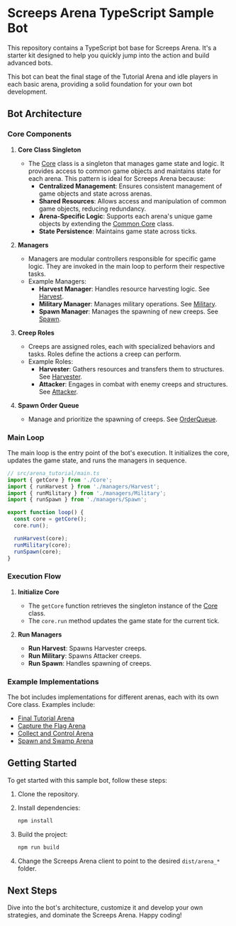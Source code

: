 # Screeps Arena TypeScript Sample Bot

This repository contains a TypeScript bot base for Screeps Arena. It's a starter kit designed to help you quickly jump into the action and build advanced bots.

This bot can beat the final stage of the Tutorial Arena and idle players in each basic arena, providing a solid foundation for your own bot development.

## Bot Architecture

### Core Components

1. **Core Class Singleton**

   - The [Core](src/arena_tutorial/Core.ts) class is a singleton that manages game state and logic. It provides access to common game objects and maintains state for each arena. This pattern is ideal for Screeps Arena because:
     - **Centralized Management**: Ensures consistent management of game objects and state across arenas.
     - **Shared Resources**: Allows access and manipulation of common game objects, reducing redundancy.
     - **Arena-Specific Logic**: Supports each arena's unique game objects by extending the [Common Core](src/common/Core.ts) class.
     - **State Persistence**: Maintains game state across ticks.

2. **Managers**

   - Managers are modular controllers responsible for specific game logic. They are invoked in the main loop to perform their respective tasks.
   - Example Managers:
     - **Harvest Manager**: Handles resource harvesting logic. See [Harvest](src/arena_tutorial/managers/Harvest.ts).
     - **Military Manager**: Manages military operations. See [Military](src/arena_tutorial/managers/Military.ts).
     - **Spawn Manager**: Manages the spawning of new creeps. See [Spawn](src/arena_tutorial/managers/Spawn.ts).

3. **Creep Roles**

   - Creeps are assigned roles, each with specialized behaviors and tasks. Roles define the actions a creep can perform.
   - Example Roles:
     - **Harvester**: Gathers resources and transfers them to structures. See [Harvester](src/arena_tutorial/roles/Harvester.ts).
     - **Attacker**: Engages in combat with enemy creeps and structures. See [Attacker](src/arena_tutorial/roles/Attacker.ts).

4. **Spawn Order Queue**
   - Manage and prioritize the spawning of creeps. See [OrderQueue](src/common/classes/OrderQueue.ts).

### Main Loop

The main loop is the entry point of the bot's execution. It initializes the core, updates the game state, and runs the managers in sequence.

```typescript
// src/arena_tutorial/main.ts
import { getCore } from './Core';
import { runHarvest } from './managers/Harvest';
import { runMilitary } from './managers/Military';
import { runSpawn } from './managers/Spawn';

export function loop() {
  const core = getCore();
  core.run();

  runHarvest(core);
  runMilitary(core);
  runSpawn(core);
}
```

### Execution Flow

1. **Initialize Core**

   - The `getCore` function retrieves the singleton instance of the [Core](src/arena_tutorial/Core.ts) class.
   - The `core.run` method updates the game state for the current tick.

2. **Run Managers**

   - **Run Harvest**: Spawns Harvester creeps.
   - **Run Military**: Spawns Attacker creeps.
   - **Run Spawn**: Handles spawning of creeps.

### Example Implementations

The bot includes implementations for different arenas, each with its own Core class. Examples include:

- [Final Tutorial Arena](src/arena_tutorial/)
- [Capture the Flag Arena](src/arena_capture_the_flag/)
- [Collect and Control Arena](src/arena_collect_and_control/)
- [Spawn and Swamp Arena](src/arena_spawn_and_swamp/)

## Getting Started

To get started with this sample bot, follow these steps:

1. Clone the repository.

2. Install dependencies:

   ```bash
   npm install
   ```

3. Build the project:

   ```bash
   npm run build
   ```

4. Change the Screeps Arena client to point to the desired `dist/arena_*` folder.

## Next Steps

Dive into the bot's architecture, customize it and develop your own strategies, and dominate the Screeps Arena. Happy coding!
